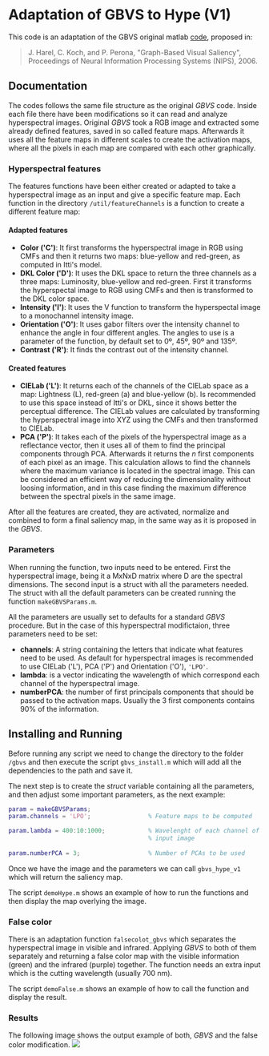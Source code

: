 # Adaptation of GBVS to Hype (V1)

This code is an adaptation of the GBVS original matlab [code](http://www.vision.caltech.edu/~harel/share/gbvs.php), proposed in:

> J. Harel, C. Koch, and P. Perona, "Graph-Based Visual Saliency", Proceedings of Neural Information Processing Systems (NIPS), 2006.

## Documentation

The codes follows the same file structure as the original *GBVS* code. Inside each file there have been modifications so it can read and analyze hyperspectral images. Original *GBVS* took a RGB image and extracted some already defined features, saved in so called feature maps. Afterwards it uses all the feature maps in different scales to create the activation maps, where all the pixels in each map are compared with each other graphically.

### Hyperspectral features

The features functions have been either created or adapted to take a hyperspectral image as an input and give a specific feature map. Each function in the directory `/util/featureChannels` is a function to create a different feature map:

#### Adapted features

- **Color ('C')**: It first transforms the hyperspectral image in RGB using CMFs and then it returns two maps: blue-yellow and red-green, as computed in Itti's model.
- **DKL Color ('D')**: It uses the DKL space to return the three channels as a three maps: Luminosity, blue-yellow and red-green. First it transforms the hyperspectal image to RGB using CMFs and then is transformed to the DKL color space.
- **Intensity ('I')**: It uses the V function to transform the hyperspectal image to a monochannel intensity image.
- **Orientation ('O')**: It uses gabor filters over the intensity channel to enhance the angle in four different angles. The angles to use is a parameter of the function, by default set to 0º, 45º, 90º and 135º.
- **Contrast ('R')**: It finds the contrast out of the intensity channel.

#### Created features

- **CIELab ('L')**: It returns each of the channels of the CIELab space as a map: Lightness (L), red-green (a) and blue-yellow (b). Is recommended to use this space instead of Itti's or DKL, since it shows better the perceptual difference. The CIELab values are calculated by transforming the hyperspectral image into XYZ using the CMFs and then transformed to CIELab.
- **PCA ('P')**: It takes each of the pixels of the hyperspectral image as a reflectance vector, then it uses all of them to find the principal components through PCA. Afterwards it returns the *n* first components of each pixel as an image. This calculation allows to find the channels where the maximum variance is located in the spectral image. This can be considered an efficient way of reducing the dimensionality without loosing information, and in this case finding the maximum difference between the spectral pixels in the same image. 

After all the features are created, they are activated, normalize and combined to form a final saliency map, in the same way as it is proposed in the *GBVS*.

### Parameters

When running the function, two inputs need to be entered. First the hyperspectral image, being it a MxNxD matrix where D are the spectral dimensions. The second input is a struct with all the parameters needed. The struct with all the default parameters can be created running the function `makeGBVSParams.m`.

All the parameters are usually set to defaults for a standard *GBVS* procedure. But in the case of this hyperspectral modifictaion, three parameters need to be set:

- **channels**: A string containing the letters that indicate what features need to be used. As default for hyperspectral images is recommended to use CIELab ('L'), PCA ('P') and Orientation ('O'), `'LPO'`.
- **lambda**: is a vector indicating the wavelength of which correspond each channel of the hyperspectral image. 
- **numberPCA**: the number of first principals components that should be passed to the activation maps. Usually the 3 first components contains 90% of the information.

## Installing and Running 

Before running any script we need to change the directory to the folder `/gbvs` and then execute the script `gbvs_install.m` which will add all the dependencies to the path and save it.

The next step is to create the *struct* variable containing all the parameters, and then adjust some important parameters, as the next example:
```matlab
param = makeGBVSParams;
param.channels = 'LPO';                % Feature maps to be computed

param.lambda = 400:10:1000;            % Wavelenght of each channel of the
                                       % input image
                                        
param.numberPCA = 3;                   % Number of PCAs to be used
```

Once we have the image and the parameters we can call `gbvs_hype_v1` which will return the saliency map. 

The script `demoHype.m` shows an example of how to run the functions and then display the map overlying the image.

### False color

There is an adaptation function `falsecolot_gbvs` which separates the hyperspectral image in visible and infrared. Applying *GBVS* to both of them separately and returning a false color map with the visible information (green) and the infrared (purple) together. The function needs an extra input which is the cutting wavelength (usually 700 nm).

The script `demoFalse.m` shows an example of how to call the function and display the result.

### Results

The following image shows the output example of both, *GBVS* and the false color modification.
![](https://i.imgur.com/KZfscRo.png)

